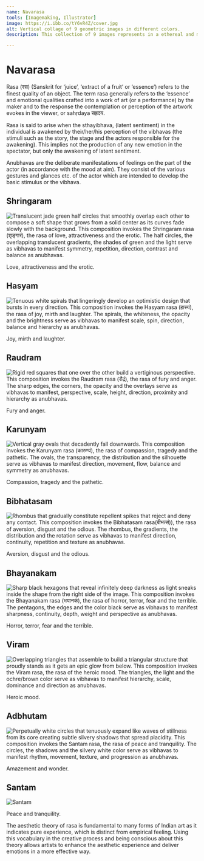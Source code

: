 ```yaml
---
name: Navarasa
tools: [Imagemaking, Illustrator]
image: https://i.ibb.co/tY6vR4Z/cover.jpg
alt: Vertical collage of 9 geometric images in different colors.
description: This collection of 9 images represents in a ethereal and minimalistic way the Navarasas (9 rasas) form the Indian aesthetic theory of rasa.

---
```


# Navarasa

Rasa (रस) (Sanskrit for ‘juice’, ‘extract of a fruit’ or ‘essence’) refers to the finest quality of an object. The term rasa  generally refers to the ‘essence’ and emotional qualities crafted into a work of art (or a performance) by the maker and to the response the contemplation or perception of the artwork evokes in the viewer, or sahṛdaya सह्रदय.

Rasa is said to arise when the sthayibhava, (latent sentiment) in the individual is awakened by their/her/his perception of the vibhavas (the stimuli such as the story, the stage and the actors responsible for the awakening). This implies not the production of any new emotion in the spectator, but only the awakening of latent sentiment.

Anubhavas are the deliberate manifestations of feelings on the part of the actor (in accordance with the mood at aim). They consist of the various gestures and glances etc. of the actor which are intended to develop the basic stimulus or the vibhava.

## Shringaram

![Translucent jade green half circles that smoothly overlap each other to compose a soft shape that grows from a solid center as its curves fade slowly with the background. This composition invokes the Shringaram rasa (शृङ्गारं), the rasa of love, attractiveness and the erotic. The half circles, the overlapping translucent gradients, the shades of green and the light serve as vibhavas to manifest symmetry, repetition, direction, contrast and balance as anubhavas.](https://i.ibb.co/mtYf4CP/1.jpg)

Love, attractiveness and the erotic.

## Hasyam

![Tenuous white spirals that lingeringly develop an optimistic design that bursts in every direction. This composition invokes the Hasyam rasa (हास्यं), the rasa of joy, mirth and laughter. The spirals, the whiteness, the opacity and the brightness serve as vibhavas to manifest scale, spin, direction, balance and hierarchy as anubhavas.](https://i.ibb.co/Bc1hPyZ/2.jpg)

Joy, mirth and laughter.

## Raudram

![Rigid red squares that one over the other build a vertiginous perspective. This composition invokes the Raudram rasa (रौद्रं), the rasa of fury and anger. The sharp edges, the corners, the opacity and the overlays serve as vibhavas to manifest, perspective, scale, height, direction, proximity and hierarchy as anubhavas.](https://i.ibb.co/Q8m8YTh/3.jpg)

Fury and anger.

## Karunyam

![Vertical gray ovals that decadently fall downwards. This composition invokes the Karunyam rasa (कारुण्यं), the rasa of compassion, tragedy and the pathetic. The ovals, the transparency, the distribution and the silhouette serve as vibhavas to manifest direction, movement, flow, balance and symmetry as anubhavas.](https://i.ibb.co/cXk8JpV/4.jpg)

Compassion, tragedy and the pathetic.

## Bibhatasam

![Rhombus that gradually constitute repellent spikes that reject and deny any contact. This composition invokes the Bibhatasam rasa(बीभत्सं)), the rasa of aversion, disgust and the odious. The rhombus, the gradients, the distribution and the rotation serve as vibhavas to manifest direction, continuity, repetition and texture as anubhavas.](https://i.ibb.co/bQCzrfv/5.jpg)

Aversion, disgust and the odious.

## Bhayanakam

![Sharp black hexagons that reveal infinitely deep darkness as light sneaks inside the shape from the right side of the image. This composition invokes the Bhayanakam rasa (भयानकं), the rasa of horror, terror, fear and the terrible. The pentagons, the edges and the color black serve as vibhavas to manifest sharpness, continuity, depth, weight and perspective as anubhavas.](https://i.ibb.co/vXLyMwS/6.jpg)

Horror, terror, fear and the terrible.


## Viram

![Overlapping triangles that assemble to build a triangular structure that proudly stands as it gets an epic glow from below. This composition invokes the Viram rasa, the rasa of the heroic mood. The triangles, the light and the ochre/brown color serve as vibhavas to manifest hierarchy, scale, dominance and direction as anubhavas.](https://i.ibb.co/C7BQCSx/7.jpg)

Heroic mood.

## Adbhutam

![Perpetually white circles that tenuously expand like waves of stillness from its core creating subtle silvery shadows that spread placidity. This composition invokes the Santam rasa, the rasa of peace and tranquility. The circles, the shadows and the silvery white color serve as vibhavas to manifest rhythm, movement, texture, and progression as anubhavas.](https://i.ibb.co/chMNyTS/8.jpg)

Amazement and wonder.

## Santam

![Santam](https://i.ibb.co/TBggZHc/9.jpg)

Peace and tranquility.

The aesthetic theory of rasa is fundamental to many forms of Indian art as it indicates pure experience, which is distinct from empirical feeling. Using this vocabulary in the creative process and being conscious about this theory allows artists to enhance the aesthetic experience and deliver emotions in a more effective way.
